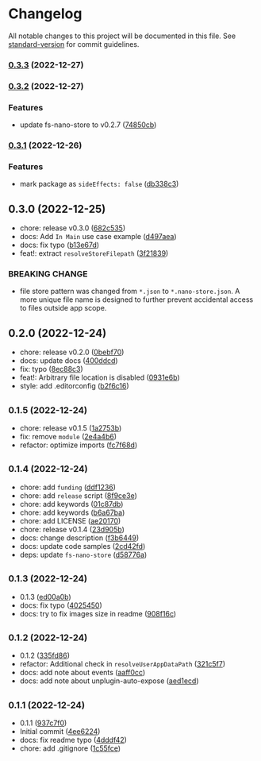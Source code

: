 # Changelog

All notable changes to this project will be documented in this file. See [standard-version](https://github.com/conventional-changelog/standard-version) for commit guidelines.

### [0.3.3](https://github.com/cawa-93/electron-nano-store/compare/v0.3.2...v0.3.3) (2022-12-27)

### [0.3.2](https://github.com/cawa-93/electron-nano-store/compare/v0.3.1...v0.3.2) (2022-12-27)


### Features

* update fs-nano-store to v0.2.7 ([74850cb](https://github.com/cawa-93/electron-nano-store/commit/74850cb8d35ae76c7e99b6f8636b5b3b8bd1c9bd))

### [0.3.1](https://github.com/cawa-93/electron-nano-store/compare/v0.3.0...v0.3.1) (2022-12-26)


### Features

* mark package as `sideEffects: false` ([db338c3](https://github.com/cawa-93/electron-nano-store/commit/db338c3b802eb384cb0f8ccd5bd9b6864c0f4124))

## 0.3.0 (2022-12-25)

* chore: release v0.3.0 ([682c535](https://github.com/cawa-93/electron-nano-store/commit/682c535))
* docs: Add `In Main` use case example ([d497aea](https://github.com/cawa-93/electron-nano-store/commit/d497aea))
* docs: fix typo ([b13e67d](https://github.com/cawa-93/electron-nano-store/commit/b13e67d))
* feat!: extract `resolveStoreFilepath` ([3f21839](https://github.com/cawa-93/electron-nano-store/commit/3f21839))


### BREAKING CHANGE

* file store pattern was changed from `*.json` to `*.nano-store.json`. A more unique file name is designed to further prevent accidental access to files outside app scope.


## 0.2.0 (2022-12-24)

* chore: release v0.2.0 ([0bebf70](https://github.com/cawa-93/electron-nano-store/commit/0bebf70))
* docs: update docs ([400ddcd](https://github.com/cawa-93/electron-nano-store/commit/400ddcd))
* fix: typo ([8ec88c3](https://github.com/cawa-93/electron-nano-store/commit/8ec88c3))
* feat!: Arbitrary file location is disabled ([0931e6b](https://github.com/cawa-93/electron-nano-store/commit/0931e6b))
* style: add .editorconfig ([b2f6c16](https://github.com/cawa-93/electron-nano-store/commit/b2f6c16))



## <small>0.1.5 (2022-12-24)</small>

* chore: release v0.1.5 ([1a2753b](https://github.com/cawa-93/electron-nano-store/commit/1a2753b))
* fix: remove `module` ([2e4a4b6](https://github.com/cawa-93/electron-nano-store/commit/2e4a4b6))
* refactor: optimize imports ([fc7f68d](https://github.com/cawa-93/electron-nano-store/commit/fc7f68d))



## <small>0.1.4 (2022-12-24)</small>

* chore: add `funding` ([ddf1236](https://github.com/cawa-93/electron-nano-store/commit/ddf1236))
* chore: add `release` script ([8f9ce3e](https://github.com/cawa-93/electron-nano-store/commit/8f9ce3e))
* chore: add keywords ([01c87db](https://github.com/cawa-93/electron-nano-store/commit/01c87db))
* chore: add keywords ([b6a67ba](https://github.com/cawa-93/electron-nano-store/commit/b6a67ba))
* chore: add LICENSE ([ae20170](https://github.com/cawa-93/electron-nano-store/commit/ae20170))
* chore: release v0.1.4 ([23d905b](https://github.com/cawa-93/electron-nano-store/commit/23d905b))
* docs: change description ([f3b6449](https://github.com/cawa-93/electron-nano-store/commit/f3b6449))
* docs: update code samples ([2cd42fd](https://github.com/cawa-93/electron-nano-store/commit/2cd42fd))
* deps: update `fs-nano-store` ([d58776a](https://github.com/cawa-93/electron-nano-store/commit/d58776a))



## <small>0.1.3 (2022-12-24)</small>

* 0.1.3 ([ed00a0b](https://github.com/cawa-93/electron-nano-store/commit/ed00a0b))
* docs: fix typo ([4025450](https://github.com/cawa-93/electron-nano-store/commit/4025450))
* docs: try to fix images size in readme ([908f16c](https://github.com/cawa-93/electron-nano-store/commit/908f16c))



## <small>0.1.2 (2022-12-24)</small>

* 0.1.2 ([335fd86](https://github.com/cawa-93/electron-nano-store/commit/335fd86))
* refactor: Additional check in `resolveUserAppDataPath` ([321c5f7](https://github.com/cawa-93/electron-nano-store/commit/321c5f7))
* docs: add note about events ([aaff0cc](https://github.com/cawa-93/electron-nano-store/commit/aaff0cc))
* docs: add note about unplugin-auto-expose ([aed1ecd](https://github.com/cawa-93/electron-nano-store/commit/aed1ecd))



## <small>0.1.1 (2022-12-24)</small>

* 0.1.1 ([937c7f0](https://github.com/cawa-93/electron-nano-store/commit/937c7f0))
* Initial commit ([4ee6224](https://github.com/cawa-93/electron-nano-store/commit/4ee6224))
* docs: fix readme typo ([4dddf42](https://github.com/cawa-93/electron-nano-store/commit/4dddf42))
* chore: add .gitignore ([1c55fce](https://github.com/cawa-93/electron-nano-store/commit/1c55fce))
